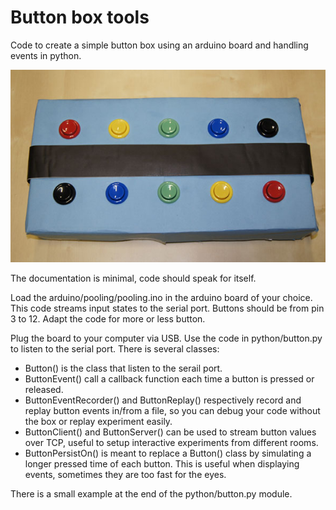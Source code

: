 Button box tools
==============

Code to create a simple button box using an arduino board and handling events in python.

![Box](img/box.jpg)

The documentation is minimal, code should speak for itself.

Load the arduino/pooling/pooling.ino in the arduino board of your choice. This code streams input states to the serial port.
Buttons should be from pin 3 to 12. Adapt the code for more or less button.

Plug the board to your computer via USB. Use the code in python/button.py to listen to the serial port.
There is several classes:

- Button() is the class that listen to the serail port.
- ButtonEvent() call a callback function each time a button is pressed or released.
- ButtonEventRecorder() and ButtonReplay() respectively record and replay button events in/from a file, so you can debug your code without the box or replay experiment easily.
- ButtonClient() and ButtonServer() can be used to stream button values over TCP, useful to setup interactive experiments from different rooms.
- ButtonPersistOn() is meant to replace a Button() class by simulating a longer pressed time of each button. This is useful when displaying events, sometimes they are too fast for the eyes.

There is a small example at the end of the python/button.py module.

